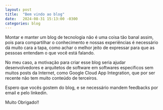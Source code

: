 ```yaml
---
layout: post
title:  "Bem vindo ao blog"
date:   2024-08-31 15:13:00 -0300
categories: blog
---
```



Montar e manter um blog de tecnologia não é uma coisa tão banal assim, pois para compartilhar o conhecimento e nossas experiências é necessário dá muito cara a tapa, como achar o melhor jeito de expressar para que as pessoas entendam o que você está falando.

No meu caso, a motivação para criar esse blog seria ajudar desenvolvedores e arquitetos de software em softwares especificos sem muitos posts da Internet, como Google Cloud App Integration, que por ser recente não tem muito conteúdo de terceiros.


Espero que vocês gostem do blog, e se necessário mandem feedbacks por email e pelo linkedin.

Muito Obrigado!!